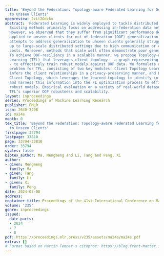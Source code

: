 ```yaml
---
title: 'Beyond the Federation: Topology-aware Federated Learning for Generalization
  to Unseen Clients'
openreview: 2zLt2Odckx
abstract: 'Federated Learning is widely employed to tackle distributed sensitive data.
  Existing methods primarily focus on addressing in-federation data heterogeneity.
  However, we observed that they suffer from significant performance degradation when
  applied to unseen clients for out-of-federation (OOF) generalization. The recent
  attempts to address generalization to unseen clients generally struggle to scale
  up to large-scale distributed settings due to high communication or computation
  costs. Moreover, methods that scale well often demonstrate poor generalization capability.
  To achieve OOF-resiliency in a scalable manner, we propose Topology-aware Federated
  Learning (TFL) that leverages client topology - a graph representing client relationships
  - to effectively train robust models against OOF data. We formulate a novel optimization
  problem for TFL, consisting of two key modules: Client Topology Learning, which
  infers the client relationships in a privacy-preserving manner, and Learning on
  Client Topology, which leverages the learned topology to identify influential clients
  and harness this information into the FL optimization process to efficiently build
  robust models. Empirical evaluation on a variety of real-world datasets verifies
  TFL’s superior OOF robustness and scalability.'
layout: inproceedings
series: Proceedings of Machine Learning Research
publisher: PMLR
issn: 2640-3498
id: ma24e
month: 0
tex_title: 'Beyond the Federation: Topology-aware Federated Learning for Generalization
  to Unseen Clients'
firstpage: 33794
lastpage: 33810
page: 33794-33810
order: 33794
cycles: false
bibtex_author: Ma, Mengmeng and Li, Tang and Peng, Xi
author:
- given: Mengmeng
  family: Ma
- given: Tang
  family: Li
- given: Xi
  family: Peng
date: 2024-07-08
address:
container-title: Proceedings of the 41st International Conference on Machine Learning
volume: '235'
genre: inproceedings
issued:
  date-parts:
  - 2024
  - 7
  - 8
pdf: https://proceedings.mlr.press/v235/assets/ma24e/ma24e.pdf
extras: []
# Format based on Martin Fenner's citeproc: https://blog.front-matter.io/posts/citeproc-yaml-for-bibliographies/
---
```

